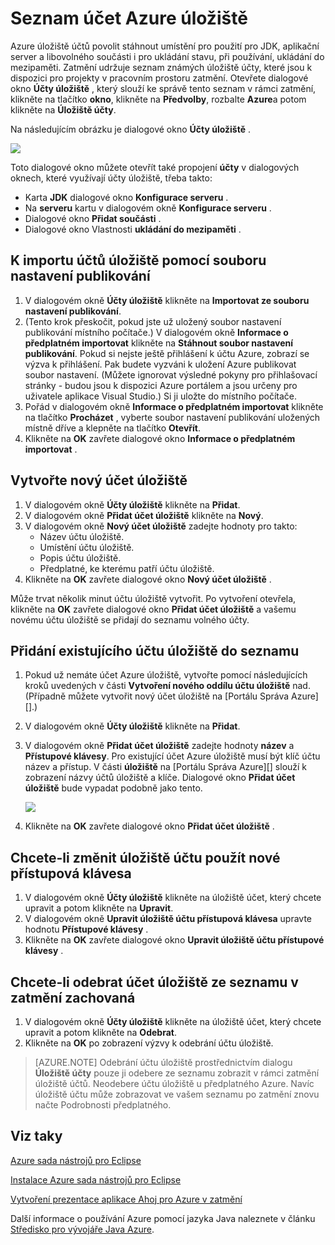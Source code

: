 <properties
    pageTitle="Seznam účet Azure úložiště"
    description="Správa nastavení účtu úložiště pomocí nástrojů Azure pro Eclipse"
    services=""
    documentationCenter="java"
    authors="rmcmurray"
    manager="wpickett"
    editor=""/>

<tags
    ms.service="multiple"
    ms.workload="na"
    ms.tgt_pltfrm="multiple"
    ms.devlang="Java"
    ms.topic="article"
    ms.date="08/11/2016" 
    ms.author="robmcm"/>

<!-- Legacy MSDN URL = https://msdn.microsoft.com/library/azure/dn205108.aspx -->

# <a name="azure-storage-account-list"></a>Seznam účet Azure úložiště #

Azure úložiště účtů povolit stáhnout umístění pro použití pro JDK, aplikační server a libovolného součásti i pro ukládání stavu, při používání, ukládání do mezipaměti. Zatmění udržuje seznam známých úložiště účty, které jsou k dispozici pro projekty v pracovním prostoru zatmění. Otevřete dialogové okno **Účty úložiště** , který slouží ke správě tento seznam v rámci zatmění, klikněte na tlačítko **okno**, klikněte na **Předvolby**, rozbalte **Azure**a potom klikněte na **Úložiště účty**.

Na následujícím obrázku je dialogové okno **Účty úložiště** .

![][ic719496]

Toto dialogové okno můžete otevřít také propojení **účty** v dialogových oknech, které využívají účty úložiště, třeba takto:

* Karta **JDK** dialogové okno **Konfigurace serveru** .
* Na **serveru** kartu v dialogovém okně **Konfigurace serveru** .
* Dialogové okno **Přidat součásti** .
* Dialogové okno Vlastnosti **ukládání do mezipaměti** .

## <a name="to-import-your-storage-accounts-using-a-publish-settings-file"></a>K importu účtů úložiště pomocí souboru nastavení publikování ##

1. V dialogovém okně **Účty úložiště** klikněte na **Importovat ze souboru nastavení publikování**.
2. (Tento krok přeskočit, pokud jste už uložený soubor nastavení publikování místního počítače.) V dialogovém okně **Informace o předplatném importovat** klikněte na **Stáhnout soubor nastavení publikování**. Pokud si nejste ještě přihlášení k účtu Azure, zobrazí se výzva k přihlášení. Pak budete vyzváni k uložení Azure publikovat soubor nastavení. (Můžete ignorovat výsledné pokyny pro přihlašovací stránky - budou jsou k dispozici Azure portálem a jsou určeny pro uživatele aplikace Visual Studio.) Si ji uložte do místního počítače.
3. Pořád v dialogovém okně **Informace o předplatném importovat** klikněte na tlačítko **Procházet** , vyberte soubor nastavení publikování uložených místně dříve a klepněte na tlačítko **Otevřít**.
4. Klikněte na **OK** zavřete dialogové okno **Informace o předplatném importovat** .

## <a name="to-create-a-new-storage-account"></a>Vytvořte nový účet úložiště ##

1. V dialogovém okně **Účty úložiště** klikněte na **Přidat**.
2. V dialogovém okně **Přidat účet úložiště** klikněte na **Nový**.
3. V dialogovém okně **Nový účet úložiště** zadejte hodnoty pro takto:
    * Název účtu úložiště.
    * Umístění účtu úložiště.
    * Popis účtu úložiště.
    * Předplatné, ke kterému patří účtu úložiště.
4. Klikněte na **OK** zavřete dialogové okno **Nový účet úložiště** .

Může trvat několik minut účtu úložiště vytvořit. Po vytvoření otevřela, klikněte na **OK** zavřete dialogové okno **Přidat účet úložiště** a vašemu novému účtu úložiště se přidají do seznamu volného účty.

## <a name="to-add-an-existing-storage-account-to-the-list"></a>Přidání existujícího účtu úložiště do seznamu ##

1. Pokud už nemáte účet Azure úložiště, vytvořte pomocí následujících kroků uvedených v části **Vytvoření nového oddílu účtu úložiště** nad. (Případně můžete vytvořit nový účet úložiště na [Portálu Správa Azure][].)
2. V dialogovém okně **Účty úložiště** klikněte na **Přidat**.
3. V dialogovém okně **Přidat účet úložiště** zadejte hodnoty **název** a **Přístupové klávesy**. Pro existující účet Azure úložiště musí být klíč účtu název a přístup. V části **úložiště** na [Portálu Správa Azure][] slouží k zobrazení názvy účtů úložiště a klíče. Dialogové okno **Přidat účet úložiště** bude vypadat podobně jako tento.

    ![][ic719497]

4. Klikněte na **OK** zavřete dialogové okno **Přidat účet úložiště** .

## <a name="to-modify-a-storage-account-to-use-a-new-access-key"></a>Chcete-li změnit úložiště účtu použít nové přístupová klávesa ##

1. V dialogovém okně **Účty úložiště** klikněte na úložiště účet, který chcete upravit a potom klikněte na **Upravit**.
2. V dialogovém okně **Upravit úložiště účtu přístupová klávesa** upravte hodnotu **Přístupové klávesy** .
3. Klikněte na **OK** zavřete dialogové okno **Upravit úložiště účtu přístupové klávesy** .

## <a name="to-remove-a-storage-account-from-the-list-maintained-in-eclipse"></a>Chcete-li odebrat účet úložiště ze seznamu v zatmění zachovaná ##

1. V dialogovém okně **Účty úložiště** klikněte na úložiště účet, který chcete upravit a potom klikněte na **Odebrat**.
2. Klikněte na **OK** po zobrazení výzvy k odebrání účtu úložiště.

>[AZURE.NOTE] Odebrání účtu úložiště prostřednictvím dialogu **Úložiště účty** pouze ji odebere ze seznamu zobrazit v rámci zatmění úložiště účtů. Neodebere účtu úložiště u předplatného Azure. Navíc úložiště účtu může zobrazovat ve vašem seznamu po zatmění znovu načte Podrobnosti předplatného.

## <a name="see-also"></a>Viz taky ##

[Azure sada nástrojů pro Eclipse][]

[Instalace Azure sada nástrojů pro Eclipse][] 

[Vytvoření prezentace aplikace Ahoj pro Azure v zatmění][]

Další informace o používání Azure pomocí jazyka Java naleznete v článku [Středisko pro vývojáře Java Azure][].

<!-- URL List -->

[Středisko pro vývojáře Java Azure]: http://go.microsoft.com/fwlink/?LinkID=699547
[Azure sada nástrojů pro Eclipse]: http://go.microsoft.com/fwlink/?LinkID=699529
[Portál Správa Azure]: http://go.microsoft.com/fwlink/?LinkID=512959
[Vytvoření prezentace aplikace Ahoj pro Azure v zatmění]: http://go.microsoft.com/fwlink/?LinkID=699533
[Instalace Azure sada nástrojů pro Eclipse]: http://go.microsoft.com/fwlink/?LinkId=699546
[What's New in the Azure Toolkit for Eclipse]: http://go.microsoft.com/fwlink/?LinkID=699552

<!-- IMG List -->

[ic719496]: ./media/azure-toolkit-for-eclipse-azure-storage-account-list/ic719496.png
[ic719497]: ./media/azure-toolkit-for-eclipse-azure-storage-account-list/ic719497.png
